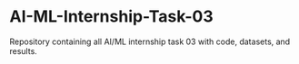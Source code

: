 # AI-ML-Internship-Task-03
Repository containing all AI/ML internship task 03 with code, datasets, and results.

